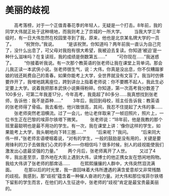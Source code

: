 # 美丽的歧视
　　高考落榜，对于一个正值青春花季的年轻人，无疑是一个打击。8年前，我的同学大伟就正处于这种境地，而我则考上了京城的一所大学。 
　　当我大学三年级时，有一日大伟忽然在校园里寻到了我，原来，他也是北京某名牌大学的一员了。 
　　“祝贺你。”我说。 
　　“是该祝贺。你知道吗？两年前我一直认为自己完了，没什么出息了，可父母对我抱有很大希望，我被迫去复读。你知道‘被迫’是一种什么滋味吗？在复读班，我的成绩是倒数第五……” 
　　“可你现在……”我迷惑了。 
　　“你接着听我说。有一次那个教英语的张老师让我在课堂上背单词。那会儿我正读一本武侠小说。张老师很生气，说：大伟，你真是没出息，你不仅糟蹋爹娘的钱还耗费自己的青春。如果你能考上大学，全世界就没有文盲了。我当时仿佛要炸开了，我噌地跳离座位，跨到讲台上指着老师说：你不要瞧不起人，我此生必定要上大学。说着我把那本武侠小说撕得粉碎。你知道，第一次高考我分数差了100多分，可第二年我差17分，今年高考，我竟超了80多分……我真想找到张老师，告诉他：我不是孬种……” 
　　3年后，我回到母校，班主任告诉我：教英语的张老师得了骨癌。我去看他，他兴致很高，其间，我忍不住提起了大伟的事…… 
　　张老师突然老泪横流。过了一会儿，他让老伴取来了一帧旧照片，照片上，一位书生正在巴黎的埃菲尔铁塔下微笑。 
　　张老师说：“18年前，他是我教的那个班里最聪明也是最不用功的学生。有一次，我在课堂上讲：‘像你这样的学生，如果能考上大学，我头朝地向下转三圈……’” 
　　“后来呢？”我问。 
　　“后来同大伟一样，”张老师言语哽咽着说，“对有的学生，一般的鼓励是没有用的，关键是要用锋利的刀子去做我们心灵的手术——你相信吗？很多时候，别人的歧视能使我们激发出心底最坚强的力量。” 
　　两个月后，张老师离开了人世。 
　　又过了4年，我出差至京，意外地在大街上遇到大伟，读博士的他正携女友在悠闲地购物。我给大伟讲了张老师的那席话…… 
　　在熙熙攘攘的人群中，大伟突然泪流满面。 
　　在那以后的时光里，我一直回味着大伟所遭遇的满含爱意却又非常残酷的歧视。我感到，那“歧视”蕴含着一种催人奋进的力量。对大伟和那位埃菲尔铁塔下留影的学生而言，在他们的人生征途中，张老师的“歧视”肯定是最宝贵最美丽的。
 